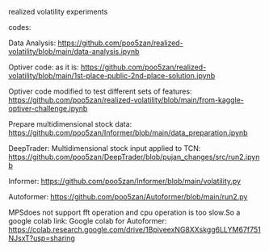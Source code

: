 realized volatility experiments

codes:

Data Analysis: https://github.com/poo5zan/realized-volatility/blob/main/data-analysis.ipynb

Optiver code: as it is: https://github.com/poo5zan/realized-volatility/blob/main/1st-place-public-2nd-place-solution.ipynb

Optiver code modified to test different sets of features:
https://github.com/poo5zan/realized-volatility/blob/main/from-kaggle-optiver-challenge.ipynb


Prepare multidimensional stock data:
https://github.com/poo5zan/Informer/blob/main/data_preparation.ipynb


DeepTrader:
Multidimensional stock input applied to TCN:
https://github.com/poo5zan/DeepTrader/blob/pujan_changes/src/run2.ipynb


Informer:
https://github.com/poo5zan/Informer/blob/main/volatility.py


Autoformer:
https://github.com/poo5zan/Autoformer/blob/main/run2.py

MPSdoes not support fft operation and cpu operation is too slow.So a google colab link:
Google colab for Autoformer: https://colab.research.google.com/drive/1BpiveexNG8XXskgg6LLYM67f751NJsxT?usp=sharing


